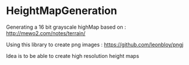 # HeightMapGeneration
Generating a 16 bit grayscale highMap based on : http://mewo2.com/notes/terrain/

Using this library to create png images : https://github.com/leonbloy/pngj

Idea is to be able to create high resolution height maps

